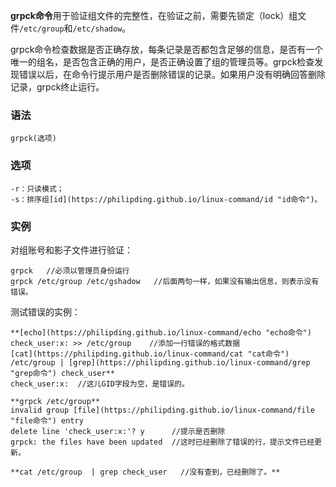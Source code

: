 **grpck命令**用于验证组文件的完整性，在验证之前，需要先锁定（lock）组文件`/etc/group`和`/etc/shadow`。

grpck命令检查数据是否正确存放，每条记录是否都包含足够的信息，是否有一个唯一的组名，是否包含正确的用户，是否正确设置了组的管理员等。grpck检查发现错误以后，在命令行提示用户是否删除错误的记录。如果用户没有明确回答删除记录，grpck终止运行。

### 语法  

```
grpck(选项)
```

### 选项  

```
-r：只读模式；
-s：排序组[id](https://philipding.github.io/linux-command/id "id命令")。
```

### 实例  

对组账号和影子文件进行验证：

```
grpck   //必须以管理员身份运行
grpck /etc/group /etc/gshadow   //后面两句一样，如果没有输出信息，则表示没有错误。
```

测试错误的实例：

```
**[echo](https://philipding.github.io/linux-command/echo "echo命令") check_user:x: >> /etc/group    //添加一行错误的格式数据
[cat](https://philipding.github.io/linux-command/cat "cat命令") /etc/group | [grep](https://philipding.github.io/linux-command/grep "grep命令") check_user**
check_user:x:  //这儿GID字段为空，是错误的。

**grpck /etc/group**
invalid group [file](https://philipding.github.io/linux-command/file "file命令") entry
delete line 'check_user:x:'? y      //提示是否删除
grpck: the files have been updated  //这时已经删除了错误的行，提示文件已经更新。

**cat /etc/group  | grep check_user   //没有查到，已经删除了。**
```